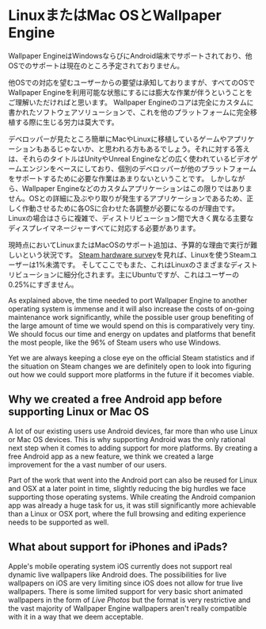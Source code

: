 # LinuxまたはMac OSとWallpaper Engine

Wallpaper EngineはWindowsならびにAndroid端末でサポートされており、他OSでのサポートは現在のところ予定されておりません。

他OSでの対応を望むユーザーからの要望は承知しておりますが、すべてのOSでWallpaper Engineを利用可能な状態にするには膨大な作業が伴うということをご理解いただければと思います。 Wallpaper Engineのコアは完全にカスタムに書かれたソフトウェアソリューションで、これを他のプラットフォームに完全移植する際に生じる労力は莫大です。

デベロッパーが見たところ簡単にMacやLinuxに移植しているゲームやアプリケーションもあるじゃないか、と思われる方もあるでしょう。それに対する答えは、それらのタイトルはUnityやUnreal Engineなどの広く使われているビデオゲームエンジンをベースにしており、個別のデベロッパーが他のプラットフォームをサポートするために必要な作業はあまりないということです。 しかしながら、Wallpaper Engineなどのカスタムアプリケーションはこの限りではありません。OSとの詳細に及ぶやり取りが発生するアプリケーションであるため、正しく作動させるために各OSに合わせた各調整が必要になるのが理由です。 Linuxの場合はさらに複雑で、ディストリビューション間で大きく異なる主要なディスプレイマネージャーすべてに対応する必要があります。

現時点においてLinuxまたはMacOSのサポート追加は、予算的な理由で実行が難しいという状況です。 [Steam hardware survey](https://store.steampowered.com/hwsurvey)を見れば、Linuxを使うSteamユーザーは1%未満です。 そしてここでもまた、これはLinuxのさまざまなディストリビューションに細分化されます。主にUbuntuですが、これはユーザーの0.25%にすぎません。

As explained above, the time needed to port Wallpaper Engine to another operating system is immense and it will also increase the costs of on-going maintenance work significantly, while the possible user group benefiting of the large amount of time we would spend on this is comparatively very tiny. We should focus our time and energy on updates and platforms that benefit the most people, like the 96% of Steam users who use Windows.

Yet we are always keeping a close eye on the official Steam statistics and if the situation on Steam changes we are definitely open to look into figuring out how we could support more platforms in the future if it becomes viable.

## Why we created a free Android app before supporting Linux or Mac OS

A lot of our existing users use Android devices, far more than who use Linux or Mac OS devices. This is why supporting Android was the only rational next step when it comes to adding support for more platforms. By creating a free Android app as a new feature, we think we created a large improvement for the a vast number of our users.

Part of the work that went into the Android port can also be reused for Linux and OSX at a later point in time, slightly reducing the big hurdles we face supporting those operating systems. While creating the Android companion app was already a huge task for us, it was still significantly more achievable than a Linux or OSX port, where the full browsing and editing experience needs to be supported as well.

## What about support for iPhones and iPads?

Apple's mobile operating system iOS currently does not support real dynamic live wallpapers like Android does. The possibilities for live wallpapers on iOS are very limiting since iOS does not allow for true live wallpapers. There is some limited support for very basic short animated wallpapers in the form of *Live Photos* but the format is very restrictive and the vast majority of Wallpaper Engine wallpapers aren't really compatible with it in a way that we deem acceptable.